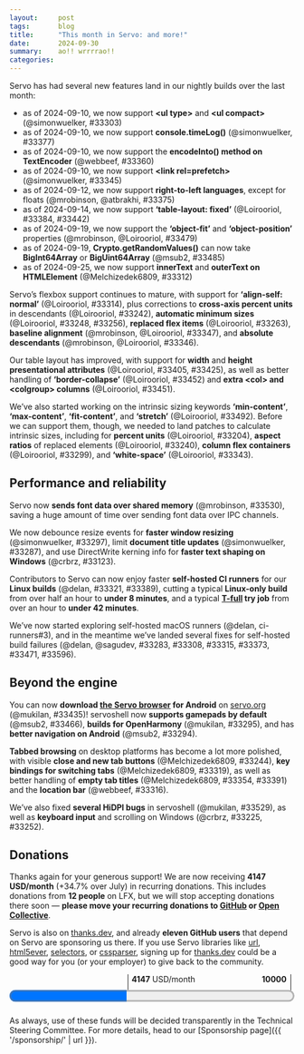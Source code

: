 ```yaml
---
layout:     post
tags:       blog
title:      "This month in Servo: and more!"
date:       2024-09-30
summary:    ao!! wrrrrao!!
categories:
---
```


<!--
- donations
    - opencollective 2005.00/month
    - github 2022.00/month
    - lfx 120/month (11 donors)
    - thanks.dev (11 donors)
- DONE new features
    - DONE ‘table-layout: fixed’ 33384 33442
    - DONE ‘object-fit’ and ‘object-position’ 33479
    - DONE innerText and outerText 33312
    - DONE console.timeLog 33377
    - DONE encodeInto() method on TextEncoder 33360
    - DONE Crypto.getRandomValues() now accepts BigInt64 and BigUint64 33485
    - DONE <link rel=prefetch> 33345
    - DONE <ul type> and <ul compact> 33303
    - SKIP <q cite> 33307
- rendering
    - DONE right-to-left support (except floats) 33375
    - absolute descendants of atomic inlines 33336
    - min/max-block-size block containers 33203
    - min/max-block-size floats 33241
    - DONE start work on min-content|max-content|fit-content|stretch 33492
    - correct ‘white-space: break-spaces’ with ‘word-break: keep-all’ 33376
    - ‘position: relative’ on <caption> 33426
    - more correct CustomEvent 33481
    - more correct requestAnimationForm delivery 33395
    - canvas width height? 33211
- DONE intrinsic sizes (min/max-content)
    - DONE block size for percentage descendants 33204
    - DONE replaced aspect ratio 33240
    - DONE column flex containers 33299
    - DONE ‘white-space: nowrap’ 33343
- DONE tables
    - DONE width and height attributes on table-related elements 33405 33425
    - DONE better handling of extra <col> and <colgroup> 33451
    - DONE better ‘border-collapse’ 33452
- fetch
    - send Accept-Encoding with Range header 33496
- DONE flexbox
    - DONE ‘align-self: normal’ 33314
    - DONE cross-axis percentages in flex items 33242
    - DONE automatic minimum sizes 33248
    - DONE automatic minimum sizes ‘aspect-ratio’ 33256
    - DONE replaced aspect ratio 33263
    - DONE correct baselines 33347
    - DONE absolute descendants of flex containers 33346
- webgpu
    - SKIP(reverted) texture formats 33504
    - GPUBuffer 33154
    - destroy() method on GPUTexture 33534
    - pipeline-overridable constants in GPUProgrammableStage 33291
    - faster uploads to webrender 33387
- webxr
    - reference space reset events 33460
- DONE servoshell
    - DONE nightly builds for android aarch64 33435
    - DONE gamepads now enabled by default 33466
    - DONE better navigation on android 33294
    - DONE windows keyboard input and scrolling 33225 33252
    - DONE fixed hidpi 33529
    - DONE now supports ohos 33295
    - DONE tab mouse x/+/middle-click 33244
    - DONE tab keyboard shortcuts 33319
    - DONE tab empty titles 33354 33391
    - DONE location when switching tabs 33316
- ohos
    - back forward 33206 33511
    - ffi vsync 33117
    - webgl 33257
- perf
    - DONE faster window resizing 33297
    - DONE faster test shaping on windows 33123
    - DONE shared memory font data 33530
    - mach test-speedometer headless 33187 33247
    - start(?) of splitting up script crate 33169
    - experimental tracing support with perfetto 33188 33301
    - ...and hitrace 33324
    - ...and tracing events 33189 33417 33436
    - profiling build profile 33432 book#22
    - DONE fixed excessive document title updates 33287
- upgrades
    - stylo 2024-09-02 33370 33472
    - wgpu 33266 33357 33506
    - mozjs 33536 33537
    - html5ever 0.29 xml5ever 0.20 33412
    - rust-version in Cargo.toml 33483
- crashes
    - duration underflow on finsandfoamfreediving.com 33341
    - devtools 33305 33381
    - large table column widths 33424
- DONE ci
    - DONE self-hosted linux 33321 33389
    - DONE self-hosted fixes 33283 33308 33315 33373 33471 33596

untriaged from last month:
>>> 2024-08-26T06:09:38Z
    e0e562137ce8d985c5bda8e65add5edb8409c25f	https://github.com/servo/servo/pull/33185	Add fallback value for data['message'] (#33185)
+   88d87702147b296de230c120e636fe97f8466e96	https://github.com/servo/servo/pull/33169	Use global exports from derives (#33169)
>>> 2024-08-27T06:07:55Z
    b6d5ac09b0b2acbb0f5b00232e53d0111a159063	https://github.com/servo/servo/pull/33114	mach: introduce `BuildTarget` abstraction (#33114)
+   4397d8a02156a009d16d8b79796b1e54ca635624	https://github.com/servo/servo/pull/33187	Add `dom.allow_scripts_to_close_windows` pref. (#33187)
>>> 2024-08-28T05:55:51Z
+   253723409022546475240b04843ed19ad321d847	https://github.com/servo/servo/pull/33206	ohos: Add FFI-APIs to navigate back and forward (#33206)
+   5d43d88b6c335bf786de910dacb5e898d51b961b	https://github.com/servo/servo/pull/33203	Respect min/max constraints in the block axis of block containers (#33203)
+   7fce24f9d54a015db7ee813fc16c74d2feacbb12	https://github.com/servo/servo/pull/33154	webgpu: Sync `GPUBuffer` (#33154)
>>> 2024-08-29T06:01:33Z
    c69acd184826b87d29a91c78b149cd413dec29bd	https://github.com/servo/servo/pull/33239	Fix run_dromaeo.py (#33239)
    fe4401000065185b4d4feca4bffc5dc469848b4a	https://github.com/servo/servo/pull/33205	mach: Extract binary select into common_command_arguments (#33205)
    bb5547a5d05b1f002d9cce3197cfb9cdcb71d33c	https://github.com/servo/servo/pull/33162	Fix panic in parser-reentrancy-customelement.window.js (#33162)
+   9639d36550a47bc66efcea2f05117efc318ad3c4	https://github.com/servo/servo/pull/33211	Remove `width` and `height` presentational hints for `<canvas>` (#33211)
>>> 2024-08-30T05:56:52Z
+   4bf941bc8a0eff281da668dbe550fb52c0e7a983	https://github.com/servo/servo/pull/33248	Fix automatic minimum size for column flexbox (#33248)
+   9ea02fa4b46e92c00d3efa252e36681729d385a0	https://github.com/servo/servo/pull/33252	Fix minibrowser scroll by keyboard (#33252)
+   99bd6afa81adc81b90b723fa8673f5992e7af722	https://github.com/servo/servo/pull/33225	Pass keyboard events to WebView on Windows (#33225)
+   8dd40ed2bd4411d73ca1661803635345c2d9c3c1	https://github.com/servo/servo/pull/33247	mach: Add `test-speedometer` command and `--bmf-output` to speedometer and dromaeo (#33247)
+   0643aa47089838353e80f6fd509cbe70d13af271	https://github.com/servo/servo/pull/33240	Handle aspect ratios in `ReplacedContent::inline_content_sizes` (#33240)
+   93abdf7cb56fa9db6aa160d63e8773292c5e7520	https://github.com/servo/servo/pull/33204	layout: Add an indefinite containing block for intrinsic sizing (#33204)
+   46dbe4ce320eb99e851dd422f624615e18c39e15	https://github.com/servo/servo/pull/33242	Obey min and max cross sizes of flex items (#33242)
+   59c74c874a082dc2c4652747d768498c2d03d3ee	https://github.com/servo/servo/pull/33241	Obey `min-block-size` and `max-block-size` in floats (#33241)

this month:
>>> 2024-08-31T05:55:56Z
+   3acc9edd82ce159a356bd88a26fd37b2b39d6a44	https://github.com/servo/servo/pull/33263	Fix various issues with replaced elements in flex layout (#33263)
+   4ae2610c24bfbd7acabf7ff327cf97d6df55c06f	https://github.com/servo/servo/pull/33123	fonts: Enable fast text shaping on Windows (#33123)
    6f333a8e299d84c98a07a0b708fe32f40aeeeb72	https://github.com/servo/servo/pull/33260	net: Stop using both versions of the `time` crate in the cookie code (#33260)
    1e9344cb5c4b8e050319791ce4d489a347a2875b	https://github.com/servo/servo/pull/33270	build(deps): bump tokio from 1.39.3 to 1.40.0 (#33270)
+   5e89643fa7864a4e40593c561ec3f16d590d52bf	https://github.com/servo/servo/pull/33266	chore: Update wgpu to 34bb9e4ceb45a5b1cfc5df6aa2b2e201cc55372c (#33266)
    a4ceb82ef5647050050184c0c76aa3fe7e0dbc7b	https://github.com/servo/servo/pull/33262	script: Stop using `time` in DOM timers (#33262)
+   8a0c7487e7853602bc38679eb78bef9347bd0d2c	https://github.com/servo/servo/pull/33117	ohos: Present on vsync signals (#33117)
    a58d8163197bd08b8cb568fd7057ff6b2f8e285e	https://github.com/servo/servo/pull/33259	net: Stop using legacy time in the HTTP and CORS caches (#33259)
    817a91f2acafd839a83bd8f627475fc1f29494c2	https://github.com/servo/servo/pull/33223	webgpu: Clean up `GPUCommandEncoders` and add some validation (#33223)
    83a40c51809cdac3c7d58731b555dc95cdc5c5bf	https://github.com/servo/servo/pull/33258	script: Stop using legacy `time` for `Document::reflow_timeout` (#33258)
+   cd8b803368fd917a474af15ab71c4b622a7c6154	https://github.com/servo/servo/pull/33256	Use the proper aspect ratio in flexbox (#33256)
>>> 2024-09-01T05:57:09Z
    3453d9fdadf3274bec73086b15204acf760b202a	https://github.com/servo/servo/pull/33274	Update web-platform-tests to revision b'5d8ec746ed021738e7ee0cee92ad1a1814ba00fe' (#33274)
>>> 2024-09-02T06:01:44Z
    35ca050bfb82b27cac0fe142768a4876759fced0	https://github.com/servo/servo/pull/33277	android: Fix install (#33277)
    a62612a025c619c4a7d0eab120a20dea9b69e306	https://github.com/servo/servo/pull/33279	Make all platforms use a delay during cookie tests. (#33279)
    12a782dc200b3a81ab9de4050a8cd8f2035522b8	https://github.com/servo/servo/pull/33268	build(deps): bump glslopt from 0.1.10 to 0.1.11 (#33268)
    06778e3643b8cea710def5ae0955a68070bdfcd9	https://github.com/servo/servo/pull/33269	build(deps): bump object from 0.36.3 to 0.36.4 (#33269)
    9fdaf9bf0c6958356b8e3b4f5d03f838c13c6307	https://github.com/servo/servo/pull/33271	Update FakeXRDevice to support updating bounds (#33271)
>>> 2024-09-03T06:07:36Z
    6c0394bc80963163f36dd273f8e6ed64b177dfa0	https://github.com/servo/servo/pull/33212	Impl PartialEq and Eq for DomObject (#33212)
+   31e84a8c484e74448c982f610abc42a8f8b7a9fb	https://github.com/servo/servo/pull/33257	ohos: Enable Webgl context creation on OH 5.0 (#33257)
    c9548d82efc5568ec66f67940b543f4709ceb152	https://github.com/servo/servo/pull/33281	bootstrap: Avoid needless sudo when pkgs are installed (#33281)
>>> 2024-09-05T06:07:10Z
    75c7712905c522f604a454dcb1c18b8e3f163d3b	https://github.com/servo/servo/pull/33318	webxr: Add some missing internal checks/validation (#33318)
    aadc212b95cdef2a25475f025aa7fab659dde646	https://github.com/servo/servo/pull/33306	jsstring_to_str should accept a NonNull argument for the JS string (#33306)
+   642c25d9a73b2c3fbe6f98a32bae5c7bdb6c448f	https://github.com/servo/servo/pull/33315	CI: use monitor API for self-hosted runners (#33315)
    00389cf00746e7e38ff704c867f3401440b3a462	https://github.com/servo/servo/pull/33302	Transform convert_* functions in gpuconvert.rs to From/TryFrom implementations (#33302)
+   c0ced7a524b1c487a0b38dcb1875f2fa7fe21097	https://github.com/servo/servo/pull/33301	Make tracing available on all platforms, with or without perfetto (#33301)
+   891562be8e295d616776315e08f0ffb2bbc97c92	https://github.com/servo/servo/pull/33244	servoshell: Add close buttons and increase interactivity of tabs (#33244)
+   3c6ca338327c5ee1db7cf7c83325771ad0a6b43d	https://github.com/servo/servo/pull/33291	webgpu: Support pipeline-overridable constants (#33291)
+   a976db3ec05304387055034cd1f2f3f3c5fb65f5	https://github.com/servo/servo/pull/33294	Update layout of servoshell android app (#33294)
+   961fcfc46de123e966362f985d64540af6521b9c	https://github.com/servo/servo/pull/33297	Only handle most recent resize event in script thread (#33297)
+   fc5f8e9237f95153b642846f8d89682cc4061573	https://github.com/servo/servo/pull/33307	Implement HTMLQuoteElement "cite" attribute (#33307)
    febb4f24c444dd5c85ca2ed41b633ddadbf24eb5	https://github.com/servo/servo/pull/33285	build(deps): bump syn from 2.0.76 to 2.0.77 (#33285)
+   ba7e53264d2daf1f2ca0157c645dbe477708c649	https://github.com/servo/servo/pull/33188	Add initial support for tracing and tracing-perfetto (#33188)
+   abe532dd2f7b9931a75f5c2a0925b09a2bfae730	https://github.com/servo/servo/pull/33308	CI: Force github hosted runners and remove concurrency on select-runner job (#33308)
+   27d87f104e015c1c661a4a7fc0741d2ccb32fde6	https://github.com/servo/servo/pull/33299	Fix intrinsic sizing of column flex containers (#33299)
+   e43e4778421be8ea30db9d5c553780c042161522	https://github.com/servo/servo/pull/33303	Implement compact/type attributes for HTMLUListElement (#33303)
    93cd8d1ba47838832327d88f00bb26c9cc5e7d77	https://github.com/servo/servo/pull/33284	build(deps): bump indexmap from 2.4.0 to 2.5.0 (#33284)
    e857cdf022f319ae3fbd54e10e279ab43485995b	https://github.com/servo/servo/pull/33290	Hack around DCO not in MQ (#33290)
+   4b96d8ef3648fd3bd47f3778e0ad06fdfea31b46	https://github.com/servo/servo/pull/33283	CI: label self-hosted runners with run id to aid debugging (#33283)
>>> 2024-09-06T05:59:08Z
    ebed9218f2907767ba3c9dd9f27f30a6a6e9f225	https://github.com/servo/servo/pull/33320	webgpu: Move actual Create* implementations from `GPUDevice` to Self (#33320)
    312cf0df08e8a5044d286734bfdf3d6f0caff8dd	https://github.com/servo/servo/pull/33282	script: Create a `CrossProcessInstant` to enable serializable monotonic time (#33282)
    35baf056f6feb9eccfe36854da88d4fc454b654d	https://github.com/servo/servo/pull/33333	build(deps): bump serde_json from 1.0.127 to 1.0.128 (#33333)
    5d30f8f3cc5f5ce418acbf0dbda48388de8b0dd3	https://github.com/servo/servo/pull/33332	build(deps): bump rustix from 0.38.35 to 0.38.36 (#33332)
    a59f295fa2f963914281de2996737fbbfd91d632	https://github.com/servo/servo/pull/33330	build(deps): bump wayland-scanner from 0.31.4 to 0.31.5 (#33330)
    004fd0281bcc55b24076a294e36efd44ee43067b	https://github.com/servo/servo/pull/33331	build(deps): bump wayland-client from 0.31.5 to 0.31.6 (#33331)
    5350edb6eae63b5da5e16cc34b69a7402c4f0049	https://github.com/servo/servo/pull/33329	build(deps): bump ohos-sys from 0.3.0 to 0.3.1 (#33329)
    0ee1a5e82c1ebb089d9e2c7c2fb6217ce1b8db20	https://github.com/servo/servo/pull/33328	build(deps): bump rustfix from 0.8.4 to 0.8.5 (#33328)
    aa8c8f8153b2c5f8d6e435e4f9dc5559bccbc9fd	https://github.com/servo/servo/pull/33326	build(deps): bump tokio-util from 0.7.11 to 0.7.12 (#33326)
    e271a47c0680d7796d49c20bc86b12e1f0a9d5a8	https://github.com/servo/servo/pull/33327	build(deps): bump wayland-backend from 0.3.6 to 0.3.7 (#33327)
    66544c39cccefa83ac16d3215bbee226923aafae	https://github.com/servo/servo/pull/33325	build(deps): bump tokio-stream from 0.1.15 to 0.1.16 (#33325)
+   7e493ba865ef7e748ce3b14d59117315a0ec8aee	https://github.com/servo/servo/pull/33316	minibrowser: Reset the location field when switching tabs (#33316)
    e6ee879d2af7ef473ec294ecb7b6eed2546c645e	https://github.com/servo/servo/pull/33317	build(deps): bump cc from 1.1.15 to 1.1.16 (#33317)
+   0f24b8c823ec57a6fad309dda4c36dbaab604e89	https://github.com/servo/servo/pull/33189	Add tracing events (#33189)
+   37e1c3385e03e1976aecfad3b558049c94ad9e76	https://github.com/servo/servo/pull/33314	Treat `align-self: normal` as `stretch` on flex items (#33314)
+   8263fe5495d2273cc876ebb9a7402f196292f5a4	https://github.com/servo/servo/pull/33319	Added some keyboard shortcuts for focusing tabs (#33319)
>>> 2024-09-07T05:58:52Z
    152e62022a8c69d28c217b0fce651fd2d02dc08f	https://github.com/servo/servo/pull/33348	Move convert_label to Into implementation (#33348)
    bc04f94a301b1575a1bca90e145778d3596e7b1b	https://github.com/servo/servo/pull/33351	build(deps): bump wayland-cursor from 0.31.5 to 0.31.6 (#33351)
    5d85f283c78e860f4fa6583f1d15b06e360db418	https://github.com/servo/servo/pull/33350	build(deps): bump cpufeatures from 0.2.13 to 0.2.14 (#33350)
    3fb4833c88705a3f6f17d39cd097218d7c5f3dd0	https://github.com/servo/servo/pull/33349	build(deps): bump bytemuck from 1.17.1 to 1.18.0 (#33349)
+   c24c7d8e4d52604dba755251f7222efcb07d738d	https://github.com/servo/servo/pull/33336	layout: Lay out absolutes in atomic containing blocks (#33336)
>>> 2024-09-08T05:52:58Z
    85823edd01e2636342a02e0bf3e2b51a54eea592	https://github.com/servo/servo/pull/33359	Update web-platform-tests to revision b'ec9b870fec350e59e9db48ae2858e914a07f38d6' (#33359)
    1c6fb1a7ba12f2af635ca7bdf7982b9b3757ef87	https://github.com/servo/servo/pull/33358	Set empty object as `console` prototype (#33358)
+   f3f96c3393edad9d576d9c4f64c57d75fa2902a2	https://github.com/servo/servo/pull/33347	layout: Do not use orthogonal baselines in flex layout (#33347)
+   a43e296436e6d6f139b312bdcbe3dc03d1ab3c6a	https://github.com/servo/servo/pull/33305	Fix devtool crashs after clicking `Enable connection prompt` (#33305)
+   567c3185f8d42898e754f85a63b51ad32680972d	https://github.com/servo/servo/pull/33357	chore: Update wgpu (#33357)
>>> 2024-09-10T06:06:42Z
    f1ad364ec2dacca3ec7d79830ef8da9f26fbf4e2	https://github.com/servo/servo/pull/33383	Fix reordering of table-header-group and table-footer-group (#33383)
+   193f5926171b59d5b8175621074e5d543f983a31	https://github.com/servo/servo/pull/33287	Send less title changes to the embedder (#33287)
    e5150dbda1f89ff07294dbd1ca4e8f4f08cf4874	https://github.com/servo/servo/pull/33386	Propagate `CanGc` from `Document::new()` (#33386)
+   10e5bb72d9e16655b625b8971e346ff479b17fd2	https://github.com/servo/servo/pull/33345	Initial support for `<link rel="prefetch">` (#33345)
    2993577ac0ea2638a1dde3cfb9e4cb7b45b542ae	https://github.com/servo/servo/pull/33380	script: Added missing spec step in `Location::SetHash` (#33380)
+   cc3c69b95364268610858f4a149d84c4cfee1a5f	https://github.com/servo/servo/pull/33377	implement `console.timeLog` (#33377)
+   8c0a566860cf0f43662dc9d6c3474ae194c1a9fc	https://github.com/servo/servo/pull/33381	Fix devtool crashs after entering window.location in console (#33381)
+   d169a82d2e146704db3d9eb2b5f9f49f9ef8b1da	https://github.com/servo/servo/pull/33346	layout: Implement proper absolute child position for flexbox (#33346)
+   a3a86d59132b03526217f570defd903221b6ba65	https://github.com/servo/servo/pull/33360	script: Implement `TextEncoder::encodeInto()` (#33360)
    52a447b1e37aea0712a5ef40a6e2c95f15148af4	https://github.com/servo/servo/pull/33379	android: make aarch64 the default target (#33379)
    8842fe9df580c4458d8ffe0247e49bae846ce6b6	https://github.com/servo/servo/pull/33355	script: Use `time@0.3` for input elements and do conversion in a &str trait (#33355)
    687f356db9dc0ac9f50cf172e5c44aca581d3ee7	https://github.com/servo/servo/pull/33367	webgpu: Factor out swapchain to separate file (#33367)
    938fd8c12fc2489303e12538d3e3585bd771141f	https://github.com/servo/servo/pull/33369	webxr: Update XRInputSource gamepad index to be -1 (#33369)
+   9cfbaf92e5bc80dca90f1226dbc4cdcfe025eeb3	https://github.com/servo/servo/pull/33373	CI: fix self-hosted runners in try-label builds (#33373)
    4d0bef0ac3d31a7ea5933b2fa8bc2118d0452ea9	https://github.com/servo/servo/pull/33371	Remove unused imports (#33371)
+   8bb739b818dc21a2ef71d56a3b97a040cc44f384	https://github.com/servo/servo/pull/33321	CI: use self-hosted runners for Linux build jobs (#33321)
    e70507ca403c9475a92b3c1b8230fad08c9c7ab2	https://github.com/servo/servo/pull/33366	tidy: Fix rustdoc warnings and add a tidy check for a common URL issue (#33366)
+   f6ae05007751968f90a702b15c8b5083453ad8c7	https://github.com/servo/servo/pull/33341	net: use saturating_sub when substracting durations to prevent underflows (#33341)
>>> 2024-09-11T06:04:00Z
    095590e2247517cf22e4aea7956f341a9a38b206	https://github.com/servo/servo/pull/33396	layout: Use `Au` in `ComputedValuesExt` (#33396)
    9346d9cc8d686d6bb7c96c427d4d7a0b1ac28142	https://github.com/servo/servo/pull/33398	Align Servo version between user agent string and servoshell about dialog (#33398)
    1b27a911af4ae4370baa1562e3d8773f390fa613	https://github.com/servo/servo/pull/33344	Make Crashtests with test-wait wait (#33344)
+   9d3d00989591d3250762525b901dee8253cde666	https://github.com/servo/servo/pull/33376	Allow breaking line after space with `white-space: break-spaces` (#33376)
+   6d6cd0f2dc395dc8dd50a0df1b54bee48d9b1ae6	https://github.com/servo/servo/pull/33324	Plumb selected tracing spans into hitrace (#33324)
+   d4be678a692bfa3ae6def528d939ca86cb884a4a	https://github.com/servo/servo/pull/33389	CI: fix self-hosted runners in Linux builds (#33389)
+   8286dd33a539fe063dd438f6ce74d9445a9c973a	https://github.com/servo/servo/pull/33354	script: fixed document title being set to Some("") instead of None (#33354)
+   7ec22306e80c85f2c3fc15bb83cec4170ec1a254	https://github.com/servo/servo/pull/33391	Fallback to the url if a tabs title is empty (#33391)
>>> 2024-09-12T05:57:32Z
    637770600fe23d9cb51091d9c53a408205677727	https://github.com/servo/servo/pull/33385	libservo: Improve finding python (#33385)
    08a4d751d7762fa36490998ba17bf3eece8d9bef	https://github.com/servo/servo/pull/33403	webxr: Update XRInputSource Gamepad handling, FakeXRInputController (#33403)
+   d9be9d6bd464c664e7ddad86937a9aa54a6c7baf	https://github.com/servo/servo/pull/33343	Handle all `white-space` values when intrinsically sizing an IFC (#33343)
    777fb81260ed10e016370dcd83fc750367e97535	https://github.com/servo/servo/pull/33411	Use raqote from crates.io and update canvas Cargo.toml (#33411)
    b42f5eaa17c897270e9de5dadc6ab19fb1dfff43	https://github.com/servo/servo/pull/33410	mach: remove python2 compatibility code (#33410)
    ed5dc43f160993ff491e2eab17fae1db872ed964	https://github.com/servo/servo/pull/33406	layout: Reverse space-between alignment properly for absolute children of flex containers (#33406)
    68246df89ec0055312ecbcff35ad9a1e7d381e84	https://github.com/servo/servo/pull/33408	fix clean-cargo-cache command (#33408)
+   23b0dc603c02db990ba793f61dbb6f82066416a8	https://github.com/servo/servo/pull/33395	Raf delivery: run rafs for all pipeline if tick received for any. (#33395)
    9175e598adcf33097cd6bd29a1e2b428d564c295	https://github.com/servo/servo/pull/33400	Let table-related boxes adjust their `overflow` values (#33400)
+   027fc53e2fa6b5d15f0e73e6685266b77e993a35	https://github.com/servo/servo/pull/33375	layout: Right-to-left support for other layout modes (#33375)
    bc8d8b62c3017dbdb413a636b80bc3a2df0172d6	https://github.com/servo/servo/pull/33394	Stop using `time@0.1` in Servo (#33394)
>>> 2024-09-13T06:08:20Z
    03abf7751aead3d42f5a4e2207567dd3012cee96	https://github.com/servo/servo/pull/33428	compositor: Do not allow script to scroll past maximum scroll node offsets (#33428)
    db0aee6b58509401642712d18418c9150ca2cc18	https://github.com/servo/servo/pull/33427	layout: `<th>` should have `text-align: center` when the child of an element with `text-align: initial` (#33427)
    219a2f20388daf30038b6bd718ff557698f2c931	https://github.com/servo/servo/pull/33429	Cleanup after #33396 (#33429)
+   dc018b5f9f0cbdede459a0236743e39df24cb018	https://github.com/servo/servo/pull/33384	Add support for `table-layout: fixed` (#33384)
+   52e495c1a698826c494ece7c3a58dad37d847eb2	https://github.com/servo/servo/pull/33424	Avoid crash with large table column widths (#33424)
+   b048bf80a40afe275d1052e57ba1bcd7701db03c	https://github.com/servo/servo/pull/33425	Accept zero values on some `width`/`height` attributes on table elements (#33425)
+   4839cdf1764eac2b520692d2b9c3da002b509d01	https://github.com/servo/servo/pull/33405	Add `width` and `height` presentational hints for table-related elements (#33405)
    37ab4b98259d45c9efd3645ebc961ca518adb5c6	https://github.com/servo/servo/pull/33421	chore: Fix two compiler warnings (#33421)
+   b1486d311aca665b62c7d48ee32660f55e8ad7cb	https://github.com/servo/servo/pull/33412	Upgrade to html5ever 0.29 and xml5ever 0.20 (#33412)
    747e562ff098c5eca6941c210ecd87180600610b	https://github.com/servo/servo/pull/33407	Make CanGc derive Copy and Clone (#33407)
>>> 2024-09-14T06:04:03Z
    6a3cdc47ec61e9d5122dd68aba8c75c00c9e5051	https://github.com/servo/servo/pull/33418	Improve spec conformance around request header validation (#33418)
    6071b4a96187b0f4d9f683e60878f39145c457ab	https://github.com/servo/servo/pull/33448	build(deps): bump serde from 1.0.209 to 1.0.210 (#33448)
    6539a889c71d7773819385e7aabebe5941bb37c0	https://github.com/servo/servo/pull/33447	build(deps): bump anyhow from 1.0.86 to 1.0.88 (#33447)
    db09ddacabd7ca1513c6d2e004ee4e099bf11998	https://github.com/servo/servo/pull/33449	build(deps): bump memmap2 from 0.9.4 to 0.9.5 (#33449)
+   a2b8bdb903c9bd3c76ff6a0491cb264df0dcabb5	https://github.com/servo/servo/pull/33442	Allow table-layout:fixed to shrink cells to less than the border+padding (#33442)
    b4a0a240a7b67ecc6712178b871eef1308173d80	https://github.com/servo/servo/pull/33443	build(deps): bump unicode-ident from 1.0.12 to 1.0.13 (#33443)
    8b32bdac26c11769521dd7dacd8312b7f2ca6b61	https://github.com/servo/servo/pull/33444	build(deps): bump cc from 1.1.16 to 1.1.18 (#33444)
    3d3f8e6dbd7edd806b97ebd9adf54ecd0a6cfa33	https://github.com/servo/servo/pull/33446	build(deps): bump backtrace from 0.3.73 to 0.3.74 (#33446)
    02dd483ff7fc6ce3dc7e1cb470e70e1947fea877	https://github.com/servo/servo/pull/33441	build(deps): bump error-code from 3.2.0 to 3.3.1 (#33441)
    cf501d582ad7b77f0f294e8406414dbfef35773b	https://github.com/servo/servo/pull/33439	build(deps): bump rustix from 0.38.36 to 0.38.37 (#33439)
    11fba78963c6904927c06ad0dba7c0f831806454	https://github.com/servo/servo/pull/33445	build(deps): bump xml-rs from 0.8.21 to 0.8.22 (#33445)
    fa8752df6a2c9cdec3d9108614bf2bf9b713626b	https://github.com/servo/servo/pull/33438	Fix precision issue with line heights (#33438)
+   a76daaf04c121b70c9b0f3883b682983d676ff7f	https://github.com/servo/servo/pull/33370	Upgrade stylo to 2024-09-02 (#33370)
+   261d60e456b678939b8a0ceff4d8eafcd44e582e	https://github.com/servo/servo/pull/33387	webgpu: Do one allocation less on presentation by keeping GPUBuffer mapped (#33387)
    f76692035b841661e9f0c4afa7f3651f2bfe91b8	https://github.com/servo/servo/pull/33420	uses app units in display_list (#33420)
    52f89c95b9decf86b445f311b8c04412d8c1754f	https://github.com/servo/servo/pull/33433	Fix inset box-shadow to use the padding box (#33433)
    6e80a34d09e8bb22bdac5feeff4cf30b571987ff	https://github.com/servo/servo/pull/33431	Simplify table logic in effective_ovherflow() (#33431)
+   497df024b185feb7370d3f9ebca10e18e7585099	https://github.com/servo/servo/pull/33417	Trace more functions by adding perfetto tracing events (#33417)
>>> 2024-09-15T06:01:13Z
    9f2306f76095cf81d299d0c977490803f5703c75	https://github.com/servo/servo/pull/33461	Update web-platform-tests to revision b'4c3d068f942231dc905ea283e4f82bd70801c37c' (#33461)
    ed908f3fd418f51f27dd0e063f1851863018354c	https://github.com/servo/servo/pull/33458	Fix rustdoc problems (#33458)
    97495e45f8a19f8772cca4035d6521762f94640d	https://github.com/servo/servo/pull/33456	libservo: Don't set features of log (#33456)
    f8ca5c31946e11dd298ccb9da1fa76fda9c2066e	https://github.com/servo/servo/pull/33454	Fix packaging when cross compiling (#33454)
    ed6b1b5e6a5002bdeab51214576b50b10822b5f8	https://github.com/servo/servo/pull/33453	clippy: Fix suggestions in `script`, `libservo`, and `servoshell` (#33453)
>>> 2024-09-16T05:51:39Z
>>> 2024-09-16T14:56:31Z
+   ea109d549023e01b97e510088871a351b9ec7543	https://github.com/servo/servo/pull/33435	android: publish nightly builds for aarch64 (#33435)
    5b6a9110c7c79159c3150f7f9739f67f271cb0c0	https://github.com/servo/servo/pull/33469	Clear `self.pending_whitespace.max_content` in `forced_line_break()` (#33469)
    10c64820e817ce47fae26b6a7925320f5fa9299d	https://github.com/servo/servo/pull/33434	chore: update script to use phf 0.11 (#33434)
    7df30f3788a14baa590c9123f5e1616ccfe0a0f0	https://github.com/servo/servo/pull/33468	Replace .map_or(false with Option::is_some_and (#33468)
+   236cae9ce53019036710032a980966542a64fbce	https://github.com/servo/servo/pull/33436	Add perfetto tracing events to fonts (#33436)
+   b12cebd1ac3b2bc809e5ac69f708cf61b515590d	https://github.com/servo/servo/pull/33452	Small improvements for table border collapse (#33452)
+   679afe519591c3c36036154afb1e9b6d73ffa1ac	https://github.com/servo/servo/pull/33451	Do not remove extra columns at the end of the table (#33451)
    17f796dfc133f6dbe744fd04ad70bbff06c7a7d5	https://github.com/servo/servo/pull/33450	Let `LengthPercentage::maybe_to_used_value()` accept `Option<Au>` (#33450)
>>> 2024-09-17T06:11:48Z
+   f8e0fde044c257943ee0e3c0213230a69fb9a432	https://github.com/servo/servo/pull/33460	webxr: Implement reference space reset events (#33460)
    b0cae28c837656a6c5fc1418543adc95d539bfde	https://github.com/servo/servo/pull/33478	build(deps): bump unicode-segmentation from 1.11.0 to 1.12.0 (#33478)
    4405b260351f2a1768db3ecf65a4a5c935332096	https://github.com/servo/servo/pull/33477	build(deps): bump arrayref from 0.3.8 to 0.3.9 (#33477)
    f255393a45a7328b8978dab33cce52e5356ae3d5	https://github.com/servo/servo/pull/33476	build(deps): bump iana-time-zone from 0.1.60 to 0.1.61 (#33476)
    594342224df674df704b1d45eb2299da46b8e0ba	https://github.com/servo/servo/pull/33474	build(deps): bump anyhow from 1.0.88 to 1.0.89 (#33474)
    8d29515a30b143ef30794c3b405a6acfc14eca91	https://github.com/servo/servo/pull/33473	build(deps): bump cc from 1.1.18 to 1.1.19 (#33473)
    06bf6124c4aa5effb57fcb00bbd758e6bc457296	https://github.com/servo/servo/pull/33457	webgpu: Use `PresentationBufferState` instead of bucketing buffer_ids per state (#33457)
+   3b33ef0cfad829b2e62f3184859ab46944ec424d	https://github.com/servo/servo/pull/33472	Bump Stylo from 6059306e6 to 25daa6b91 (#33472)
>>> 2024-09-18T06:03:40Z
    7eda58ea6dcf7bcc54f6c02766e641c209ed7cb6	https://github.com/servo/servo/pull/33484	build(deps): bump cc from 1.1.19 to 1.1.20 (#33484)
+   aa0029c11c797693dd2e8b31c4da3f7f16377511	https://github.com/servo/servo/pull/33483	Add `rust-version` to all `Cargo.toml` files (#33483)
+   25bce9f6b9b8dfa138044c45adc33c9c32bf5fba	https://github.com/servo/servo/pull/33471	CI: fix self-hosted runner timeout detection (#33471)
+   7cbc5f6ee61102864528eed513e399f256b4e5cb	https://github.com/servo/servo/pull/33481	Update CustomEvent webidl interface (#33481)
+   4c3b3529a800778c46bcb92018df6f5c895f70bc	https://github.com/servo/servo/pull/33466	servoshell: Update gilrs version, enable gamepad pref by default (#33466)
>>> 2024-09-19T06:11:13Z
    05b2aa29c310c806507c580f1a25b1321f91927e	https://github.com/servo/servo/pull/33494	build(deps): bump cc from 1.1.20 to 1.1.21 (#33494)
    5c070ee3895948543cfa3aa84347b7cc19e0e9ad	https://github.com/servo/servo/pull/33493	build(deps): bump bytes from 1.7.1 to 1.7.2 (#33493)
    777a3ec13f6a2c519e8688124fb34030fbb9623f	https://github.com/servo/servo/pull/33490	Append the Sec-Purpose header for prefetch requests (#33490)
    aa5bf94b35fb796a8f95784b6848364233db6cdf	https://github.com/servo/servo/pull/33487	dom: Append stream chunks in the correct order. (#33487)
    313fc663a6d3076349a1170f9dabc953922ea278	https://github.com/servo/servo/pull/33488	android/ohos: Fix wrong production cfg (#33488)
+   bd632fc8144e347db7452c8013137e6a16e30bd1	https://github.com/servo/servo/pull/33479	layout: Add support for `object-fit` and `object-position` (#33479)
+   632d83270498f6cb2e9d284503d86607f250b80e	https://github.com/servo/servo/pull/33485	Add checks for BigInt/BigUint in getRandomValues (#33485)
>>> 2024-09-20T05:55:37Z
    457d37d94ee6966cad377c373d333a00c637e1ae	https://github.com/servo/servo/pull/33501	build(deps): bump unicode-xid from 0.2.5 to 0.2.6 (#33501)
+   ef229b93863b7b1f1f718c4f1fbb755d0136e40d	https://github.com/servo/servo/pull/33426	layout: Ensure that `<caption>`'s support `position: relative` (#33426)
+   eecf5bdea16581f201d674a9079a888858ec84bc	https://github.com/servo/servo/pull/33432	Add a profiling build profile in Cargo (#33432)
+   06f0893b9496452f2c2937fac76ce36bd12604cb	https://github.com/servo/servo/pull/33496	fetch: add an accept encoding header when the range header exists (#33496)
>>> 2024-09-21T05:58:08Z
+   24ad2a05268ebc21b5ad127dac28d1e6f880512c	https://github.com/servo/servo/pull/33506	chore: Update wgpu (#33506)
    28d28d0a0a9c9ee2acf45593b9e6c0288857f0a9	https://github.com/servo/servo/pull/33507	build(deps): bump unicode-script from 0.5.6 to 0.5.7 (#33507)
    d98f9787a909e0343d74136a042c81043d7097b8	https://github.com/servo/servo/pull/33505	build(deps): bump unicode-width from 0.1.13 to 0.1.14 (#33505)
+   9597390d2bc6f68492cc9fae6287d0a456cdb3c1	https://github.com/servo/servo/pull/33492	Enable min-content, max-content, fit-content and stretch (#33492)
+   4bde9af5159b18eba1b65256de0d2dda328a1eb2	https://github.com/servo/servo/pull/33504	webgpu: Support more `TextureFormat`s in `GPUCanvasContext.configure()` (#33504)
+   157e28c59b34ec8c7334161fda658cbbb1e66a25	https://github.com/servo/servo/pull/33295	openharmony: add servoshell for ohos (#33295)
>>> 2024-09-22T06:00:44Z
    8276673bae999c3e74d71c81ca84842ed1365c89	https://github.com/servo/servo/pull/33515	Update web-platform-tests to revision b'8e164c249d2b93a4234a2710a5e2cc5a16fab499' (#33515)
    f986160ed405817160e89b178e8e3b372132e792	https://github.com/servo/servo/pull/33510	fix many clippy warnings (#33510)
    4e4b137eaa242fea4356e30b36f9ef3262781968	https://github.com/servo/servo/pull/33508	bindings: Allow Guard to take multiple conditions, check for SecureContext in ConstructorEnabled (#33508)
>>> 2024-09-23T05:56:50Z
+   d3d6a22d27df5095c3342249d0eea0bce153cbe1	https://github.com/servo/servo/pull/33511	ohos: Add back and fwd button to vendored app (#33511)
    188fa329eb3b163cc6028a9b34f9647a16539582	https://github.com/servo/servo/pull/33514	Stop sending EmbedderMsg::WebViewOpened from WindowProxy (#33514)
    3e29131d642b3273fe4f302f9a29602289ae8616	https://github.com/servo/servo/pull/33519	Add `HTMLCanvasDataSource::Empty` that represent transparent black instead of `HTMLCanvasDataSource::Image(None)` (#33519)
    bab769a7cff3309819fb0efb60b279b53e483165	https://github.com/servo/servo/pull/33517	reuse ImageKey for gpucanvascontext (#33517)
    3a0d27b2312c6396e85178615290ac2ec3592ce1	https://github.com/servo/servo/pull/33509	webgl: Update IDL exposed members (#33509)
>>> 2024-09-25T06:08:25Z
    2c6d9a190f947ca6fe58a06d2549c4924e678d3a	https://github.com/servo/servo/pull/33535	build(deps): bump libc from 0.2.158 to 0.2.159 (#33535)
+   e73416b54ed0042473b475fb6cc7aa6cb17c48b5	https://github.com/servo/servo/pull/33536	Bump mozjs to 128.0-10 (#33536)
+   ba67a0a4fbd512cb14f4bda80b2c64dc27433cdd	https://github.com/servo/servo/pull/33529	servoshell: fix issues related to HiDPI (#33529)
+   dbd1666b17b22130bcce75e6255f376e6fbe256c	https://github.com/servo/servo/pull/33312	Layout: Implement innerText/outerText (#33312)
    88ffe9f7a56ef0981805a7b8264f870947cebcf5	https://github.com/servo/servo/pull/33513	ohos: Bundle resource files in hap (#33513)
    ff86771b481bb241d85a913ca923b5d31ed8352c	https://github.com/servo/servo/pull/33524	build(deps): bump quick-xml from 0.36.1 to 0.36.2 (#33524)
    5d9b316dd70cb31789d59fb316d588cb896a5c86	https://github.com/servo/servo/pull/33525	build(deps): bump pkg-config from 0.3.30 to 0.3.31 (#33525)
    a1d4edb3809b8e773d8e018f5c8f3edec040b5d3	https://github.com/servo/servo/pull/33523	build(deps): bump thiserror from 1.0.63 to 1.0.64 (#33523)
    a165982622de1064c38480e5489e5dfd2bb81bec	https://github.com/servo/servo/pull/33462	Properly track `rel` keywords for `<a>`/`<area>`/`<form>` elements (#33462)
>>> 2024-09-26T06:05:16Z
    a97afebdcc7a06201638c45a9c7e4b7aab25203a	https://github.com/servo/servo/pull/33548	Avoid unnecessary recomputation of `inline-size` being `auto` (#33548)
    01ed5064dee128abe4818f13e95124b528c04f19	https://github.com/servo/servo/pull/33547	fonts: Fix a couple warnings introduced by recent changes (#33547)
    6725f716e73132798d0501675d8a7c42174ddb8b	https://github.com/servo/servo/pull/33544	layout: Switch `.len()` comparison to `is_empty()` in `components/layout_2020/query.rs`. (#33544)
    ac567645a75630830a99d90946e0e96d0a759ead	https://github.com/servo/servo/pull/33541	fonts: Simplify `FontContext` in two ways that affect the unit test (#33541)
    1daa0b4fc7a45f0020e6677c4e67fd78dd4f3eec	https://github.com/servo/servo/pull/33546	build(deps): bump tar from 0.4.41 to 0.4.42 (#33546)
    531fb3bc135bb4934a3317643875af2ac484199d	https://github.com/servo/servo/pull/33537	Bump mozjs to 128.0-12 (#33537)
    64f32f7ab36846d2536a74b6184ba1adfbdb3495	https://github.com/servo/servo/pull/33540	fonts: Make fast shaping determination platform-independent (#33540)
+   6f797709cfcd7ff4e824d95e8373b81ad2c88473	https://github.com/servo/servo/pull/33534	webgpu: destroy GPUTexture without erroring (#33534)
    43d92ecbcbb297906f2d7d5735eaffbefdd6cfeb	https://github.com/servo/servo/pull/33527	Use `ContentSizes::shrink_to_fit` when possible (#33527)
+   ade902207fc1f941fc77fa47bff1db0375ed7220	https://github.com/servo/servo/pull/33530	fonts: Use `IpcSharedMemory` to send font data (#33530)
>>> 2024-09-27T06:07:33Z
    fa0521481beb3f8e8b2516ce5855363b7b674d1f	https://github.com/servo/servo/pull/33557	Update ipc-channel and de-dupe windows (#33557)
    a212464a8427db95844ab22eb5ef6f6b3a0fc800	https://github.com/servo/servo/pull/33555	build(deps): bump serde_spanned from 0.6.7 to 0.6.8 (#33555)
    0cefee48e125c3f392e44bd1ae161d41d7246808	https://github.com/servo/servo/pull/33550	Fix table track constrainedness (#33550)
    1346643727336485b8ee19b3db6d4a28366e89f1	https://github.com/servo/servo/pull/33549	Assert that we don't get malformed ContentSizes in tables (#33549)
    7fdaccde5501283708503e9a64efa578ac9ae7f7	https://github.com/servo/servo/pull/33512	ohos: Support product flavors (#33512)
-->

Servo has had several new features land in our nightly builds over the last month:

- as of 2024-09-10, we now support **&lt;ul type>** and **&lt;ul compact>** (@simonwuelker, #33303)
- as of 2024-09-10, we now support **console.timeLog()** (@simonwuelker, #33377)
- as of 2024-09-10, we now support the **encodeInto() method on TextEncoder** (@webbeef, #33360)
- as of 2024-09-10, we now support **&lt;link rel=prefetch>** (@simonwuelker, #33345)
- as of 2024-09-12, we now support **right-to-left languages**, except for floats (@mrobinson, @atbrakhi, #33375)
- as of 2024-09-14, we now support **‘table-layout: fixed’** (@Loirooriol, #33384, #33442)
- as of 2024-09-19, we now support the **‘object-fit’** and **‘object-position’** properties (@mrobinson, @Loirooriol, #33479)
- as of 2024-09-19, **Crypto.getRandomValues()** can now take **BigInt64Array** or **BigUint64Array** (@msub2, #33485)
- as of 2024-09-25, we now support **innerText** and **outerText on HTMLElement** (@Melchizedek6809, #33312)

Servo’s flexbox support continues to mature, with support for **‘align-self: normal’** (@Loirooriol, #33314), plus corrections to **cross-axis percent units** in descendants (@Loirooriol, #33242), **automatic minimum sizes** (@Loirooriol, #33248, #33256), **replaced flex items** (@Loirooriol, #33263), **baseline alignment** (@mrobinson, @Loirooriol, #33347), and **absolute descendants** (@mrobinson, @Loirooriol, #33346).

Our table layout has improved, with support for **width** and **height presentational attributes** (@Loirooriol, #33405, #33425), as well as better handling of **‘border-collapse’** (@Loirooriol, #33452) and **extra &lt;col> and &lt;colgroup> columns** (@Loirooriol, #33451).

We’ve also started working on the intrinsic sizing keywords **‘min-content’**, **‘max-content’**, **‘fit-content’**, and **‘stretch’** (@Loirooriol, #33492).
Before we can support them, though, we needed to land patches to calculate intrinsic sizes, including for **percent units** (@Loirooriol, #33204), **aspect ratios** of replaced elements (@Loirooriol, #33240), **column flex containers** (@Loirooriol, #33299), and **‘white-space’** (@Loirooriol, #33343).

## Performance and reliability

Servo now **sends font data over shared memory** (@mrobinson, #33530), saving a huge amount of time over sending font data over IPC channels.

We now debounce resize events for **faster window resizing** (@simonwuelker, #33297), limit **document title updates** (@simonwuelker, #33287), and use DirectWrite kerning info for **faster text shaping on Windows** (@crbrz, #33123).

Contributors to Servo can now enjoy faster **self-hosted CI runners** for our **Linux builds** (@delan, #33321, #33389), cutting a typical **Linux-only build** from over half an hour to **under 8 minutes**, and a typical **[T-full](https://book.servo.org/contributing.html#running-tests-in-pull-requests) try job** from over an hour to **under 42 minutes**.

We’ve now started exploring self-hosted macOS runners (@delan, ci-runners#3), and in the meantime we’ve landed several fixes for self-hosted build failures (@delan, @sagudev, #33283, #33308, #33315, #33373, #33471, #33596).

## Beyond the engine

You can now **download [the Servo browser](https://book.servo.org/running-servoshell.html) for Android** on [servo.org](https://servo.org) (@mukilan, #33435)!
servoshell now **supports gamepads by default** (@msub2, #33466), **builds for OpenHarmony** (@mukilan, #33295), and has **better navigation on Android** (@msub2, #33294).

**Tabbed browsing** on desktop platforms has become a lot more polished, with visible **close and new tab buttons** (@Melchizedek6809, #33244), **key bindings for switching tabs** (@Melchizedek6809, #33319), as well as better handling of **empty tab titles** (@Melchizedek6809, #33354, #33391) and the **location bar** (@webbeef, #33316).

We’ve also fixed **several HiDPI bugs** in servoshell (@mukilan, #33529), as well as **keyboard input** and scrolling on Windows (@crbrz, #33225, #33252).

## Donations

Thanks again for your generous support!
We are now receiving **4147 USD/month** (+34.7% over July) in recurring donations.
This includes donations from **12 people** on LFX, but we will stop accepting donations there soon — **please move your recurring donations to [GitHub](https://github.com/sponsors/servo) or [Open Collective](https://opencollective.com/servo)**.

Servo is also on [thanks.dev](https://thanks.dev), and already **eleven GitHub users** that depend on Servo are sponsoring us there.
If you use Servo libraries like [url](https://crates.io/crates/url/reverse_dependencies), [html5ever](https://crates.io/crates/html5ever/reverse_dependencies), [selectors](https://crates.io/crates/selectors/reverse_dependencies), or [cssparser](https://crates.io/crates/cssparser/reverse_dependencies), signing up for [thanks.dev](https://thanks.dev) could be a good way for you (or your employer) to give back to the community.

<figure class="_fig" style="width: 100%; margin: 1em 0;"><div class="_flex" style="height: calc(1lh + 3em); flex-flow: column nowrap; text-align: left;">
    <div style="position: relative; text-align: right;">
        <div style="position: absolute; margin-left: calc(100% * 4147 / 10000); padding-left: 0.5em;"><strong>4147</strong> USD/month</div>
        <div style="position: absolute; margin-left: calc(100% * 4147 / 10000); height: calc(1lh + 1.5em); border-left: 1px solid;"></div>
        <div style="position: absolute; margin-left: calc(100% - 0.5em); height: calc(1lh + 1.5em); border-left: 1px solid;"></div>
        <div style="padding-right: 1em;"><strong>10000</strong><!-- USD/month --></div>
    </div>
    <progress value="4147" max="10000" style="transform: scale(3); transform-origin: top left; width: calc(100% / 3);"></progress>
</div></figure>

<!-- TODO: self-hosted runners and outreachy -->

As always, use of these funds will be decided transparently in the Technical Steering Committee.
For more details, head to our [Sponsorship page]({{ '/sponsorship/' | url }}).

<style>
    /* guaranteed minimum width for first paragraph after a float */
    ._floatmin {
        display: block;
        width: 13em;
        overflow: hidden;
    }
    ._none {
        display: none;
    }
    ._fig:not(#specificity) {
        width: 33em;
        max-width: 100%;
        margin: 1em auto;
    }
    ._fig > ._flex {
        display: flex;
    }
    ._fig table {
        text-align: initial;
    }
    ._fig figcaption._notes {
        text-align: left;
        width: max-content;
        max-width: 100%;
    }
    ._figl:not(#specificity),
    ._figr:not(#specificity) {
        margin: 0 1em 1em;
    }
    ._figl {
        float: left;
        max-width: 100%;
    }
    ._figr {
        float: right;
        max-width: 100%;
    }
    ._figl > figcaption,
    ._figr > figcaption,
    ._figl > iframe,
    ._figr > iframe,
    ._figl > video,
    ._figr > video,
    ._figl > a > img,
    ._figr > a > img {
        width: 21em;
        max-width: 100%;
    }
    ._runin {
        margin-bottom: 1em;
    }
    ._runin > p,
    ._runin > h2 {
        display: inline;
    }
    ._correction {
        max-width: 33em;
        margin: 1em auto;
        border-bottom: 1px solid;
        padding-bottom: 1em;
    }
    ._note {
        margin: 1em 1em;
        border-left: 1px solid;
        padding-left: 1em;
        opacity: 0.75;
    }
</style>
